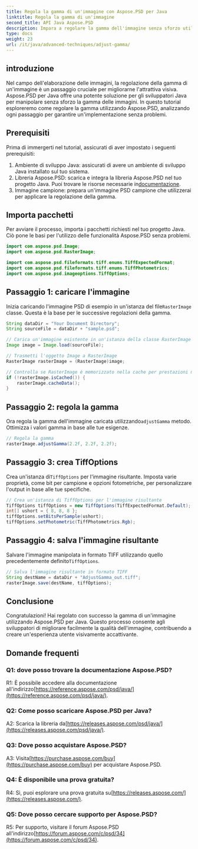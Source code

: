 ```yaml
---
title: Regola la gamma di un'immagine con Aspose.PSD per Java
linktitle: Regola la gamma di un'immagine
second_title: API Java Aspose.PSD
description: Impara a regolare la gamma dell'immagine senza sforzo utilizzando Aspose.PSD per Java. Segui la nostra guida passo passo per ottenere risultati ottimali.
type: docs
weight: 23
url: /it/java/advanced-techniques/adjust-gamma/
---
```

## introduzione

Nel campo dell'elaborazione delle immagini, la regolazione della gamma di un'immagine è un passaggio cruciale per migliorarne l'attrattiva visiva. Aspose.PSD per Java offre una potente soluzione per gli sviluppatori Java per manipolare senza sforzo la gamma delle immagini. In questo tutorial esploreremo come regolare la gamma utilizzando Aspose.PSD, analizzando ogni passaggio per garantire un'implementazione senza problemi.

## Prerequisiti

Prima di immergerti nel tutorial, assicurati di aver impostato i seguenti prerequisiti:

1. Ambiente di sviluppo Java: assicurati di avere un ambiente di sviluppo Java installato sul tuo sistema.
2.  Libreria Aspose.PSD: scarica e integra la libreria Aspose.PSD nel tuo progetto Java. Puoi trovare le risorse necessarie in[documentazione](https://reference.aspose.com/psd/java/).
3. Immagine campione: prepara un'immagine PSD campione che utilizzerai per applicare la regolazione della gamma.

## Importa pacchetti

Per avviare il processo, importa i pacchetti richiesti nel tuo progetto Java. Ciò pone le basi per l'utilizzo delle funzionalità Aspose.PSD senza problemi.

```java
import com.aspose.psd.Image;
import com.aspose.psd.RasterImage;

import com.aspose.psd.fileformats.tiff.enums.TiffExpectedFormat;
import com.aspose.psd.fileformats.tiff.enums.TiffPhotometrics;
import com.aspose.psd.imageoptions.TiffOptions;
```

## Passaggio 1: caricare l'immagine

 Inizia caricando l'immagine PSD di esempio in un'istanza del file`RasterImage` classe. Questa è la base per le successive regolazioni della gamma.

```java
String dataDir = "Your Document Directory";
String sourceFile = dataDir + "sample.psd";

// Carica un'immagine esistente in un'istanza della classe RasterImage
Image image = Image.load(sourceFile);

// Trasmetti l'oggetto Image a RasterImage
RasterImage rasterImage = (RasterImage)image;

// Controlla se RasterImage è memorizzato nella cache per prestazioni migliori
if (!rasterImage.isCached()) {
    rasterImage.cacheData();
}
```

## Passaggio 2: regola la gamma

 Ora regola la gamma dell'immagine caricata utilizzando`adjustGamma` metodo. Ottimizza i valori gamma in base alle tue esigenze.

```java
// Regola la gamma
rasterImage.adjustGamma(2.2f, 2.2f, 2.2f);
```

## Passaggio 3: crea TiffOptions

 Crea un'istanza di`TiffOptions` per l'immagine risultante. Imposta varie proprietà, come bit per campione e opzioni fotometriche, per personalizzare l'output in base alle tue specifiche.

```java
// Crea un'istanza di TiffOptions per l'immagine risultante
TiffOptions tiffOptions = new TiffOptions(TiffExpectedFormat.Default);
int[] ushort = { 8, 8, 8 };
tiffOptions.setBitsPerSample(ushort);
tiffOptions.setPhotometric(TiffPhotometrics.Rgb);
```

## Passaggio 4: salva l'immagine risultante

 Salvare l'immagine manipolata in formato TIFF utilizzando quello precedentemente definito`TiffOptions`.

```java
// Salva l'immagine risultante in formato TIFF
String destName = dataDir + "AdjustGamma_out.tiff";
rasterImage.save(destName, tiffOptions);
```

## Conclusione

Congratulazioni! Hai regolato con successo la gamma di un'immagine utilizzando Aspose.PSD per Java. Questo processo consente agli sviluppatori di migliorare facilmente la qualità dell'immagine, contribuendo a creare un'esperienza utente visivamente accattivante.

## Domande frequenti

### Q1: dove posso trovare la documentazione Aspose.PSD?

 R1: È possibile accedere alla documentazione all'indirizzo[https://reference.aspose.com/psd/java/](https://reference.aspose.com/psd/java/).

### Q2: Come posso scaricare Aspose.PSD per Java?

 A2: Scarica la libreria da[https://releases.aspose.com/psd/java/](https://releases.aspose.com/psd/java/).

### Q3: Dove posso acquistare Aspose.PSD?

 A3: Visita[https://purchase.aspose.com/buy](https://purchase.aspose.com/buy) per acquistare Aspose.PSD.

### Q4: È disponibile una prova gratuita?

 R4: Sì, puoi esplorare una prova gratuita su[https://releases.aspose.com/](https://releases.aspose.com/).

### Q5: Dove posso cercare supporto per Aspose.PSD?

 R5: Per supporto, visitare il forum Aspose.PSD all'indirizzo[https://forum.aspose.com/c/psd/34](https://forum.aspose.com/c/psd/34).
